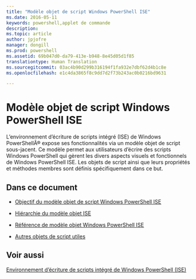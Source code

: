 ```yaml
---
title: "Modèle objet de script Windows PowerShell ISE"
ms.date: 2016-05-11
keywords: powershell,applet de commande
description: 
ms.topic: article
author: jpjofre
manager: dongill
ms.prod: powershell
ms.assetid: 69b047d0-da79-413e-b948-8e45d05d1f85
translationtype: Human Translation
ms.sourcegitcommit: 03ac4b90d299b316194f1fa932e7dbf62d4b1c8e
ms.openlocfilehash: e1c4da3865f8c9dd7d2f73b243ac0b0216bd9631

---
```


# Modèle objet de script Windows PowerShell ISE
  L’environnement d’écriture de scripts intégré (ISE) de Windows PowerShellÂ® expose ses fonctionnalités via un modèle objet de script sous-jacent. Ce modèle permet aux utilisateurs d’écrire des scripts Windows PowerShell qui gèrent les divers aspects visuels et fonctionnels de Windows PowerShell ISE. Les objets de script ainsi que leurs propriétés et méthodes membres sont définis spécifiquement dans ce but.

## Dans ce document

-   [Objectif du modèle objet de script Windows PowerShell ISE](Purpose-of-the-Windows-PowerShell-ISE-Scripting-Object-Model.md)

-   [Hiérarchie du modèle objet ISE](The-ISE-Object-Model-Hierarchy.md)

-   [Référence de modèle objet Windows PowerShell ISE](Windows-PowerShell-ISE-Object-Model-Reference.md)

-   [Autres objets de script utiles](../../getting-started/cookbooks/Other-Useful-Scripting-Objects.md)

## Voir aussi
 [Environnement d’écriture de scripts intégré de Windows PowerShell &#40;ISE&#41;](../../getting-started/fundamental/Windows-PowerShell-Integrated-Scripting-Environment--ISE-.md)

  



<!--HONumber=Aug16_HO3-->



